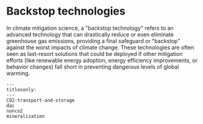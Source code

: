 # Backstop technologies

In climate mitigation science, a "backstop technology" refers to an advanced technology that can drastically reduce or even eliminate greenhouse gas emissions, providing a final safeguard or "backstop" against the worst impacts of climate change. These technologies are often seen as last-resort solutions that could be deployed if other mitigation efforts (like renewable energy adoption, energy efficiency improvements, or behavior changes) fall short in preventing dangerous levels of global warming.


```{toctree}
---
titlesonly:
---
CO2-transport-and-storage
dac
nonco2
mineralization
```
